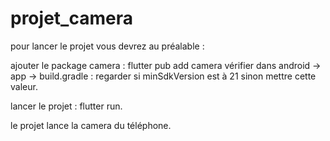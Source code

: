 # projet_camera

pour lancer le projet vous devrez au préalable : 

ajouter le package camera :
flutter pub add camera
vérifier dans android -> app -> build.gradle : regarder si minSdkVersion est à 21 sinon mettre cette valeur.

lancer le projet : flutter run.

le projet lance la camera du téléphone.